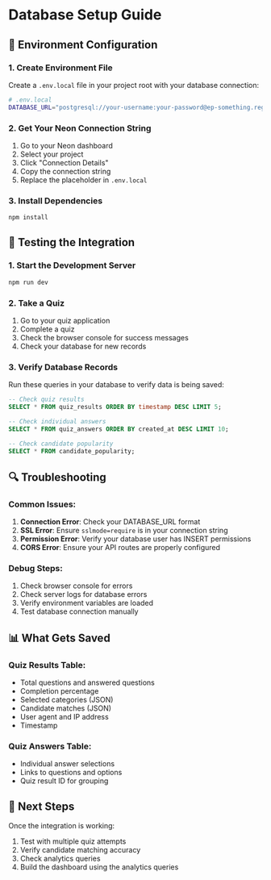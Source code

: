 # Database Setup Guide

## 🔧 **Environment Configuration**

### **1. Create Environment File**
Create a `.env.local` file in your project root with your database connection:

```bash
# .env.local
DATABASE_URL="postgresql://your-username:your-password@ep-something.region.aws.neon.tech/neondb?sslmode=require"
```

### **2. Get Your Neon Connection String**
1. Go to your Neon dashboard
2. Select your project
3. Click "Connection Details"
4. Copy the connection string
5. Replace the placeholder in `.env.local`

### **3. Install Dependencies**
```bash
npm install
```

## 🚀 **Testing the Integration**

### **1. Start the Development Server**
```bash
npm run dev
```

### **2. Take a Quiz**
1. Go to your quiz application
2. Complete a quiz
3. Check the browser console for success messages
4. Check your database for new records

### **3. Verify Database Records**
Run these queries in your database to verify data is being saved:

```sql
-- Check quiz results
SELECT * FROM quiz_results ORDER BY timestamp DESC LIMIT 5;

-- Check individual answers
SELECT * FROM quiz_answers ORDER BY created_at DESC LIMIT 10;

-- Check candidate popularity
SELECT * FROM candidate_popularity;
```

## 🔍 **Troubleshooting**

### **Common Issues:**

1. **Connection Error**: Check your DATABASE_URL format
2. **SSL Error**: Ensure `sslmode=require` is in your connection string
3. **Permission Error**: Verify your database user has INSERT permissions
4. **CORS Error**: Ensure your API routes are properly configured

### **Debug Steps:**
1. Check browser console for errors
2. Check server logs for database errors
3. Verify environment variables are loaded
4. Test database connection manually

## 📊 **What Gets Saved**

### **Quiz Results Table:**
- Total questions and answered questions
- Completion percentage
- Selected categories (JSON)
- Candidate matches (JSON)
- User agent and IP address
- Timestamp

### **Quiz Answers Table:**
- Individual answer selections
- Links to questions and options
- Quiz result ID for grouping

## 🎯 **Next Steps**

Once the integration is working:
1. Test with multiple quiz attempts
2. Verify candidate matching accuracy
3. Check analytics queries
4. Build the dashboard using the analytics queries
